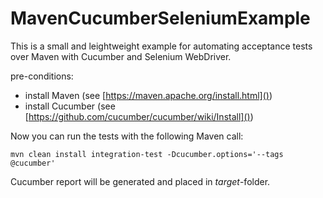 # MavenCucumberSeleniumExample

This is a small and leightweight example for automating acceptance tests over Maven with Cucumber and Selenium WebDriver.

pre-conditions:

- install Maven (see [https://maven.apache.org/install.html]())
- install Cucumber (see [https://github.com/cucumber/cucumber/wiki/Install]())

Now you can run the tests with the following Maven call:

`mvn clean install integration-test -Dcucumber.options='--tags @cucumber'`

Cucumber report will be generated and placed in *target*-folder.